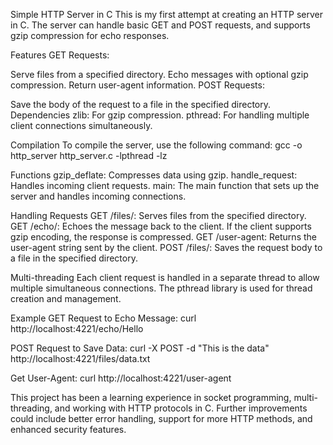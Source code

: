 Simple HTTP Server in C
This is my first attempt at creating an HTTP server in C. The server can handle basic GET and POST requests, and supports gzip compression for echo responses.

Features
GET Requests:

Serve files from a specified directory.
Echo messages with optional gzip compression.
Return user-agent information.
POST Requests:

Save the body of the request to a file in the specified directory.
Dependencies
zlib: For gzip compression.
pthread: For handling multiple client connections simultaneously.

Compilation
To compile the server, use the following command:
gcc -o http_server http_server.c -lpthread -lz

Functions
gzip_deflate: Compresses data using gzip.
handle_request: Handles incoming client requests.
main: The main function that sets up the server and handles incoming connections.

Handling Requests
GET /files/: Serves files from the specified directory.
GET /echo/: Echoes the message back to the client. If the client supports gzip encoding, the response is compressed.
GET /user-agent: Returns the user-agent string sent by the client.
POST /files/: Saves the request body to a file in the specified directory.

Multi-threading
Each client request is handled in a separate thread to allow multiple simultaneous connections. The pthread library is used for thread creation and management.


Example
GET Request to Echo Message:
curl http://localhost:4221/echo/Hello

POST Request to Save Data:
curl -X POST -d "This is the data" http://localhost:4221/files/data.txt

Get User-Agent:
curl http://localhost:4221/user-agent

This project has been a learning experience in socket programming, multi-threading, and working with HTTP protocols in C. Further improvements could include better error handling, support for more HTTP methods, and enhanced security features.